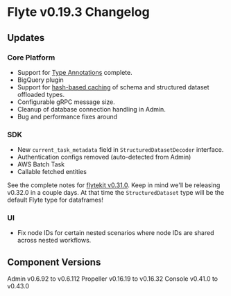# Flyte v0.19.3 Changelog

## Updates
### Core Platform
* Support for [Type Annotations](https://github.com/flyteorg/flyte/blob/master/rfc/system/1855-type-metadata.md) complete.
* BigQuery plugin
* Support for [hash-based caching](https://github.com/flyteorg/flyte/issues/1581) of schema and structured dataset offloaded types.
* Configurable gRPC message size.
* Cleanup of database connection handling in Admin.
* Bug and performance fixes around

### SDK

* New `current_task_metadata`  field in `StructuredDatasetDecoder` interface.
* Authentication configs removed (auto-detected from Admin)
* AWS Batch Task
* Callable fetched entities

See the complete notes for [flytekit v0.31.0](https://github.com/flyteorg/flytekit/releases/tag/v0.31.0). Keep in mind we'll be releasing v0.32.0 in a couple days. At that time the `StructuredDataset` type will be the default Flyte type for dataframes!

### UI
* Fix node IDs for certain nested scenarios where node IDs are shared across nested workflows.

## Component Versions
Admin v0.6.92 to v0.6.112
Propeller v0.16.19 to v0.16.32
Console v0.41.0 to v0.43.0


